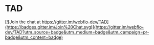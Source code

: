 # TAD

[![Join the chat at https://gitter.im/webflo-dev/TAD](https://badges.gitter.im/Join%20Chat.svg)](https://gitter.im/webflo-dev/TAD?utm_source=badge&utm_medium=badge&utm_campaign=pr-badge&utm_content=badge)
